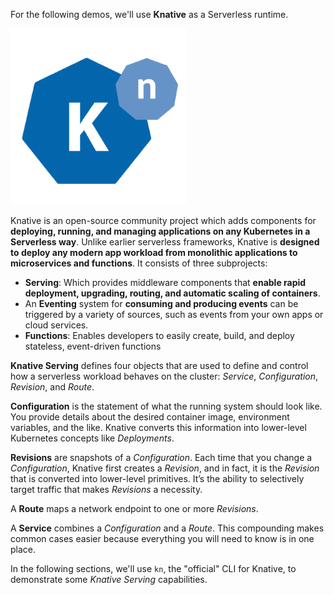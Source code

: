 For the following demos, we'll use **Knative** as a Serverless runtime.

![](../images/knative.png)

Knative is an open-source community project which adds components for **deploying, running, and managing applications on any Kubernetes in a Serverless way**.
Unlike earlier serverless frameworks, Knative is **designed to deploy any modern app workload from monolithic applications to microservices and functions**.
It consists of three subprojects:
- **Serving**: Which provides middleware components that **enable rapid deployment, upgrading, routing, and automatic scaling of containers**.
- An **Eventing** system for **consuming and producing events** can be triggered by a variety of sources, such as events from your own apps or cloud services.
- **Functions**: Enables developers to easily create, build, and deploy stateless, event-driven functions

**Knative Serving** defines four objects that are used to define and control how a serverless workload behaves on the cluster: *Service*, *Configuration*, *Revision*, and *Route*.

**Configuration** is the statement of what the running system should look like. You provide details about the desired container image, environment variables, and the like. Knative converts this information into lower-level Kubernetes concepts like *Deployments*. 

**Revisions** are snapshots of a *Configuration*. Each time that you change a *Configuration*, Knative first creates a *Revision*, and in fact, it is the *Revision* that is converted into lower-level primitives. It’s the ability to selectively target traffic that makes *Revisions* a necessity.

A **Route** maps a network endpoint to one or more *Revisions*.

A **Service** combines a *Configuration* and a *Route*. This compounding makes common cases easier because everything you will need to know is in one place.

In the following sections, we'll use `kn`, the "official" CLI for Knative, to demonstrate some *Knative Serving* capabilities.